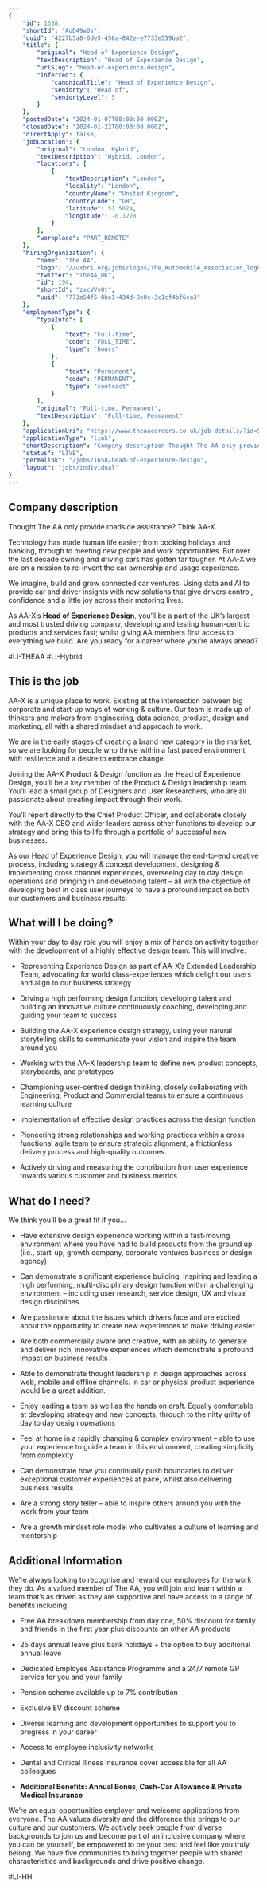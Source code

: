 ```yaml
---
{
	"id": 1658,
	"shortId": "AuD49wOs",
	"uuid": "4227b5a8-6de5-456a-842e-e7733e559ba2",
	"title": {
		"original": "Head of Experience Design",
		"textDescription": "Head of Experience Design",
		"urlSlug": "head-of-experience-design",
		"inferred": {
			"canonicalTitle": "Head of Experience Design",
			"seniorty": "Head of",
			"seniortyLevel": 5
		}
	},
	"postedDate": "2024-01-07T00:00:00.000Z",
	"closedDate": "2024-01-22T00:00:00.000Z",
	"directApply": false,
	"jobLocation": {
		"original": "London, Hybrid",
		"textDescription": "Hybrid, London",
		"locations": [
			{
				"textDescription": "London",
				"locality": "London",
				"countryName": "United Kingdom",
				"countryCode": "GB",
				"latitude": 51.5074,
				"longitude": -0.1278
			}
		],
		"workplace": "PART_REMOTE"
	},
	"hiringOrganization": {
		"name": "The AA",
		"logo": "//uxbri.org/jobs/logos/The_Automobile_Association_logo.svg",
		"twitter": "TheAA_UK",
		"id": 194,
		"shortId": "zxcVVv0t",
		"uuid": "773a54f5-8be1-434d-8e0c-3c1cf4bf6ca3"
	},
	"employmentType": {
		"typeInfo": [
			{
				"text": "Full-time",
				"code": "FULL_TIME",
				"type": "hours"
			},
			{
				"text": "Permanent",
				"code": "PERMANENT",
				"type": "contract"
			}
		],
		"original": "Full-time, Permanent",
		"textDescription": "Full-time, Permanent"
	},
	"applicationUri": "https://www.theaacareers.co.uk/job-details/?id=500000187155",
	"applicationType": "link",
	"shortDescription": "Company description Thought The AA only provide roadside assistance? Think AA-X-. Technology has made human life easier; from booking holidays and banking, through to meeting new people and work",
	"status": "LIVE",
	"permalink": "/jobs/1658/head-of-experience-design",
	"layout": "jobs/individual"
}
---
```

<h2>Company description</h2><p>Thought The AA only provide roadside assistance? Think AA-X.</p><p>Technology has made human life easier; from booking holidays and banking, through to meeting new people and work opportunities. But over the last decade owning and driving cars has gotten far tougher. At AA-X we are on a mission to re-invent the car ownership and usage experience.</p><p>We imagine, build and grow connected car ventures. Using data and AI to provide car and driver insights with new solutions that give drivers control, confidence and a little joy across their motoring lives.&nbsp;</p><p>As AA-X’s <strong>Head of Experience Design</strong>, you’ll be a part of the UK’s largest and most trusted driving company, developing and testing human-centric products and services fast; whilst giving AA members first access to everything we build. Are you ready for a career where you’re always ahead?</p><p>#LI-THEAA #LI-Hybrid</p><h2>This is the job</h2><p>AA-X is a unique place to work. Existing at the intersection between&nbsp;big corporate and start-up ways of working &amp; culture.&nbsp;Our team is made up of thinkers and makers from engineering, data science, product, design and marketing, all with a shared mindset and approach to work.</p><p>We are in the early stages of creating a brand new category in the market, so we are looking for people who thrive within a fast paced environment, with resilience and a desire to embrace change.</p><p>Joining the AA-X Product &amp; Design function as the Head of Experience Design, you’ll be a key member of the Product &amp; Design leadership team. You’ll lead a small group of Designers and User Researchers, who are all passionate about creating impact through their work.</p><p>You’ll report directly to the Chief Product Officer, and collaborate closely with the AA-X CEO and wider leaders across other functions to develop our strategy and bring this to life through a portfolio of successful new businesses.&nbsp;</p><p>As our Head of Experience Design, you will manage the end-to-end creative process, including strategy &amp; concept development, designing &amp; implementing cross channel experiences, overseeing day to day design operations and bringing in and developing talent – all with the objective of developing best in class user journeys to have a profound impact on both our customers and business results.</p><h2>What will I be doing?</h2><p>Within your day to day role you will enjoy a mix of hands on activity together with the development of a highly effective design team. This will involve:</p><ul><li><p>Representing Experience Design as part of AA-X’s Extended Leadership Team, advocating for world class-experiences which delight our users and align to our business strategy</p></li><li><p>Driving a high performing design function, developing talent and building an innovative culture continuously coaching, developing and guiding your team to success</p></li><li><p>Building the AA-X experience design strategy, using your natural storytelling skills to communicate your vision and inspire the team around you</p></li><li><p>Working with the AA-X leadership team to define new product concepts, storyboards, and prototypes</p></li><li><p>Championing user-centred design thinking, closely collaborating with Engineering, Product and Commercial teams to ensure a continuous learning culture</p></li><li><p>Implementation of effective design practices across the design function</p></li><li><p>Pioneering strong relationships and working practices within a cross functional agile team to ensure strategic alignment, a frictionless delivery process and high-quality outcomes.</p></li><li><p>Actively driving and measuring the contribution from user experience towards various customer and business metrics</p></li></ul><h2>What do I need?</h2><p>We think you’ll be a great fit if you…</p><ul><li><p>Have extensive design experience working within a fast-moving environment where you have had to build products from the ground up (i.e., start-up, growth company, corporate ventures business or design agency)</p></li><li><p>Can demonstrate significant experience building, inspiring and leading a high performing, multi-disciplinary design function within a challenging environment – including user research, service design, UX and visual design disciplines</p></li><li><p>Are passionate about the issues which drivers face and are excited about the opportunity to create new experiences to make driving easier</p></li><li><p>Are both commercially aware and creative, with an ability to generate and deliver rich, innovative experiences which demonstrate a profound impact on business results</p></li><li><p>Able to demonstrate thought leadership in design approaches across web, mobile and offline channels. In car or physical product experience would be a great addition.</p></li><li><p>Enjoy leading a team as well as the hands on craft. Equally comfortable at developing strategy and new concepts, through to the nitty gritty of day to day design operations</p></li><li><p>Feel at home in a rapidly changing &amp; complex environment – able to use your experience to guide a team in this environment, creating simplicity from complexity</p></li><li><p>Can demonstrate how you continually push boundaries to deliver exceptional customer experiences at pace, whilst also delivering business results</p></li><li><p>Are a strong story teller – able to inspire others around you with the work from your team</p></li><li><p>Are a growth mindset role model who cultivates a culture of learning and mentorship</p></li></ul><h2>Additional Information</h2><p>We’re always looking to recognise and reward our employees for the work they do. As a valued member of The AA, you will join and learn within a team that’s as driven as they are supportive and have access to a range of benefits including:</p><ul><li><p>Free AA breakdown membership from day one, 50% discount for family and friends in the first year plus discounts on other AA products</p></li><li><p>25 days annual leave plus bank holidays + the option to buy additional annual leave</p></li><li><p>Dedicated Employee Assistance Programme and a 24/7 remote GP service for you and your family</p></li><li><p>Pension scheme available up to 7% contribution</p></li><li><p>Exclusive EV discount scheme&nbsp;</p></li><li><p>Diverse learning and development opportunities to support you to progress in your career</p></li><li><p>Access to employee inclusivity networks</p></li><li><p>Dental and Critical Illness Insurance cover accessible for all AA colleagues</p></li><li><p><strong>Additional Benefits: Annual Bonus, Cash-Car Allowance &amp; Private Medical Insurance</strong></p></li></ul><p>We’re an equal opportunities employer and welcome applications from everyone. The AA values diversity and the difference this brings to our culture and our customers. We actively seek people from diverse backgrounds to join us and become part of an inclusive company where you can be yourself, be empowered to be your best and feel like you truly belong. We have five communities to bring together people with shared characteristics and backgrounds and drive positive change.</p><p>#LI-HH</p>
